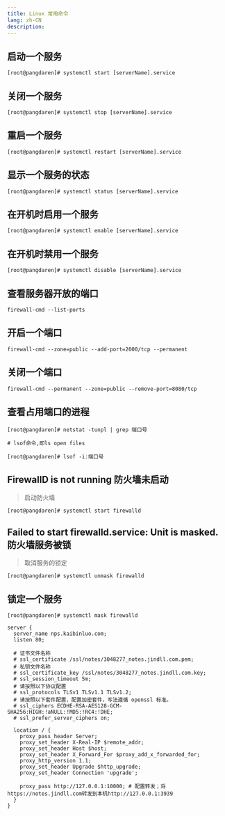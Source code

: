 ```yaml
---
title: Linux 常用命令
lang: zh-CN
description: 
---
```


## 启动一个服务

```
[root@pangdaren]# systemctl start [serverName].service
```

## 关闭一个服务

```
[root@pangdaren]# systemctl stop [serverName].service
```

## 重启一个服务

```
[root@pangdaren]# systemctl restart [serverName].service
```

## 显示一个服务的状态

```
[root@pangdaren]# systemctl status [serverName].service
```

## 在开机时启用一个服务

```
[root@pangdaren]# systemctl enable [serverName].service
```

## 在开机时禁用一个服务

```
[root@pangdaren]# systemctl disable [serverName].service
```

## 查看服务器开放的端口

```shell
firewall-cmd --list-ports
```

## 开启一个端口

```shell
firewall-cmd --zone=public --add-port=2000/tcp --permanent
```

## 关闭一个端口

```shell
firewall-cmd --permanent --zone=public --remove-port=8080/tcp
```

## 查看占用端口的进程

```
[root@pangdaren]# netstat -tunpl | grep 端口号
```
`# lsof命令,即ls open files`

```
[root@pangdaren]# lsof -i:端口号
```

## FirewallD is not running 防火墙未启动

> 启动防火墙

```
[root@pangdaren]# systemctl start firewalld
```

## Failed to start firewalld.service: Unit is masked. 防火墙服务被锁

> 取消服务的锁定

```
[root@pangdaren]# systemctl unmask firewalld
```

## 锁定一个服务

```
[root@pangdaren]# systemctl mask firewalld
```



```
server {
  server_name nps.kaibinluo.com;
  listen 80;
  
  # 证书文件名称
  # ssl_certificate /ssl/notes/3048277_notes.jindll.com.pem; 
  # 私钥文件名称
  # ssl_certificate_key /ssl/notes/3048277_notes.jindll.com.key;
  # ssl_session_timeout 5m;
  # 请按照以下协议配置
  # ssl_protocols TLSv1 TLSv1.1 TLSv1.2; 
  # 请按照以下套件配置，配置加密套件，写法遵循 openssl 标准。
  # ssl_ciphers ECDHE-RSA-AES128-GCM-SHA256:HIGH:!aNULL:!MD5:!RC4:!DHE; 
  # ssl_prefer_server_ciphers on;
     
  location / {
  	proxy_pass_header Server;
    proxy_set_header X-Real-IP $remote_addr;
    proxy_set_header Host $host;
    proxy_set_header X_Forward_For $proxy_add_x_forwarded_for;
    proxy_http_version 1.1;
    proxy_set_header Upgrade $http_upgrade;
    proxy_set_header Connection 'upgrade';
		
    proxy_pass http://127.0.0.1:10000; # 配置转发；将https://notes.jindll.com转发到本机http://127.0.0.1:3939
  }
}
```

```

  
```


